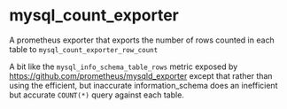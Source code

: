 # mysql_count_exporter

A prometheus exporter that exports the number of rows counted in each table
to `mysql_count_exporter_row_count`

A bit like the `mysql_info_schema_table_rows` metric exposed by https://github.com/prometheus/mysqld_exporter
except that rather than using the efficient, but inaccurate information_schema
does an inefficient but accurate `COUNT(*)` query against each table.

